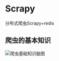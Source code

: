 # Scrapy
分布式爬虫Scrapy+redis
## 爬虫的基本知识
![爬虫基础知识脑图](http://ows764enq.bkt.clouddn.com/%E7%88%AC%E8%99%AB%E5%9F%BA%E7%A1%80%E7%9F%A5%E8%AF%86.png)